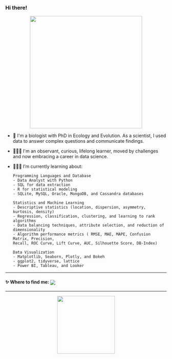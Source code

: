 ### Hi there!

<p align="center">
  <img src="https://super.abril.com.br/wp-content/uploads/2016/09/super_imggato_digitando_0.gif" width="350">
</p>

- 🌱 I'm a biologist with PhD in Ecology and Evolution. As a scientist, I used data to answer complex questions and                communicate findings.
- 👩🏻‍🔬 I'm an observant, curious, lifelong learner, moved by challenges and now embracing a career in data science.
- 👩🏻‍💻 I’m currently learning about:
      
      Programming Languages and Database
      - Data Analyst with Python
      - SQL for data extraction
      - R for statistical modeling
      - SQLite, MySQL, Oracle, MongoDB, and Cassandra databases

      Statistics and Machine Learning
      - Descriptive statistics (location, dispersion, asymmetry, kurtosis, density)
      - Regression, classification, clustering, and learning to rank algorithms
      - Data balancing techniques, attribute selection, and reduction of
      dimensionality
      - Algorithm performance metrics ( RMSE, MAE, MAPE, Confusion Matrix, Precision, 
      Recall, ROC Curve, Lift Curve, AUC, Silhouette Score, DB-Index)
      
      Data Visualization
      - Matplotlib, Seaborn, Plotly, and Bokeh
      - ggplot2, tidyverse, lattice
      - Power BI, Tableau, and Looker


***
#### ✨ Where to find me: <a href="https://www.linkedin.com/in/lidiane-cordeiro-de-almeida/" target="_blank"><img align="center" src="https://img.shields.io/badge/-LinkedIn-%230077B5?style=for-the-badge&logo=linkedin&logoColor=white" target="_blank"/> 
</a> 

***

        
<p align="center">
<a href="https://github.com/LidAlmeida">
  <img height="180em" src="https://github-readme-stats-eight-theta.vercel.app/api/top-langs/?username=LidAlmeida&layout=compact&langs_count=8&theme=algolia"/>
</a>
</p>
            
 
  
 
  
